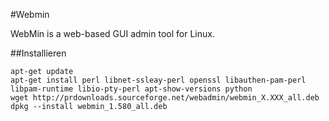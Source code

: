#Webmin

WebMin is a web-based GUI admin tool for Linux.

##Installieren

    apt-get update
    apt-get install perl libnet-ssleay-perl openssl libauthen-pam-perl libpam-runtime libio-pty-perl apt-show-versions python
    wget http://prdownloads.sourceforge.net/webadmin/webmin_X.XXX_all.deb
    dpkg --install webmin_1.580_all.deb
